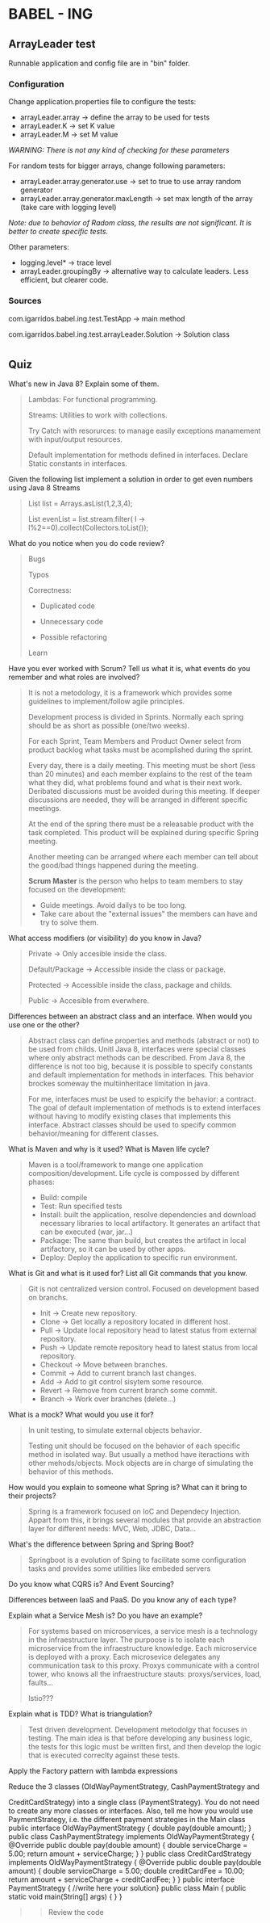 # BABEL - ING


## ArrayLeader test

Runnable application and config file are in "bin" folder.


### Configuration
Change application.properties file to configure the tests:

*  arrayLeader.array -> define the array to be used for tests
*  arrayLeader.K -> set K value
*  arrayLeader.M -> set M value

*WARNING: There is not any kind of checking for these parameters*


For random tests for bigger arrays, change following parameters:
*  arrayLeader.array.generator.use -> set to true to use array random generator
*  arrayLeader.array.generator.maxLength -> set max length of the array (take care with logging level)

*Note: due to behavior of Radom class, the results are not significant. It is better to create specific tests.*

Other parameters:
*  logging.level* -> trace level
*  arrayLeader.groupingBy -> alternative way to calculate leaders. Less efficient, but clearer code.


### Sources

com.igarridos.babel.ing.test.TestApp -> main method

com.igarridos.babel.ing.test.arrayLeader.Solution -> Solution class


# 
# 
# 
# 
# 
# 
# 
# 
# 
# 
# 

## Quiz

What's new in Java 8? Explain some of them.

>Lambdas: For functional programming.
>
>Streams: Utilities to work with collections.
>
>Try Catch with resorurces: to manage easily exceptions manamement with input/output resources.
>
>Default implementation for methods defined in interfaces. Declare Static constants in interfaces.  
	
	
Given the following list implement a solution in order to get even numbers using Java 8 Streams

>List<Integer> list = Arrays.asList(1,2,3,4);
>
>List<Integer> evenList = list.stream.filter( l -> l%2==0).collect(Collectors.toList());


What do you notice when you do code review?
>Bugs
>
>Typos
>
>Correctness:
>
>-  Duplicated code
>
>-  Unnecessary code
>-  Possible refactoring
>
>Learn

		
Have you ever worked with Scrum? Tell us what it is, what events do you remember and
what roles are involved?

>It is not a metodology, it is a framework which provides some guidelines to implement/follow agile principles.
>
>Development process is divided in Sprints. Normally each spring should be as short as possible (one/two weeks).
>  
>For each Sprint, Team Members and Product Owner select from product backlog what tasks must be acomplished during the sprint.
>
>Every day, there is a daily meeting. This meeting must be short (less than 20 minutes) and each member explains to the rest of the team what they did, what problems found and what is their next work. Deribated discussions must be avoided during this meeting. If deeper discussions are needed, they will be arranged in different specific meetings.
>  
>At the end of the spring there must be a releasable product with the task completed. This product will be explained during specific Spring meeting.
>
>Another meeting can be arranged where each member can tell about the good/bad things happened during the meeting. 
> 
>**Scrum Master** is the person who helps to team members to stay focused on the development:
>- Guide meetings. Avoid dailys to be too long. 
>- Take care about the "external issues" the members can have and try to solve them. 



What access modifiers (or visibility) do you know in Java?
>Private -> Only accesible inside the class.
>
>Default/Package -> Accessible inside the class or package.
>
>Protected -> Accessible inside the class, package and childs.
>
>Public -> Accesible from everwhere.


Differences between an abstract class and an interface. When would you use one or the
other?
> Abstract class can define properties and methods (abstract or not) to be used from childs. Unitl Java 8, interfaces were special classes where only abstract methods can be described. From Java 8, the difference is not too big, because it is possible to specify constants and default implementation for methods in interfaces. This behavior brockes someway the multiinheritace limitation in java. 
> 	
>For me, interfaces must be used to espicify the behavior: a contract. The goal of default implementation of methods is to extend interfaces without having to modify existing clases that implements this interface.
>Abstract classes should be used to specify common behavior/meaning for different classes.
>
 



What is Maven and why is it used? What is Maven life cycle?
>Maven is a tool/framework to mange one application composition/development.
>Life cycle is compossed by different phases:
>-  Build: compile
>-  Test: Run specified tests
>-  Install: built the application, resolve dependencies and download necessary libraries to local artifactory. It generates an artifact that can be executed (war, jar...)
>-  Package: The same than build, but creates the artifact in local artifactory, so it can be used by other apps.
>-  Deploy: Deploy the application to specific run environment.
	 
What is Git and what is it used for? List all Git commands that you know.
>Git is not centralized version control. Focused on development based on branchs.
>-	Init -> Create new repository.
>-	Clone -> Get locally a repository located in different host.
>-  Pull -> Update local repository head to latest status from external repository.
>-  Push -> Update remote repository head to latest status from local repository.
>-  Checkout -> Move between branches.
>-  Commit -> Add to current branch last changes.
>-  Add -> Add to git control sisytem some resource.
>-  Revert -> Remove from current branch some commit.
>-  Branch -> Work over branches (delete...)
	

What is a mock? What would you use it for?
>In unit testing, to simulate external objects behavior.
>
>Testing unit should be focused on the behavior of each specific method in isolated way. But usually a method have iteractions with other mehods/objects. Mock objects are in charge of simulating the behavior of this methods.   

How would you explain to someone what Spring is? What can it bring to their projects?
>Spring is a framework focused on IoC and Dependecy Injection. Appart from this, it brings several modules that provide an abstraction layer for different needs: MVC, Web, JDBC, Data...


What's the difference between Spring and Spring Boot?
> Springboot is a evolution of Sping to facilitate some configuration tasks and provides some utilities like embeded servers


Do you know what CQRS is? And Event Sourcing?
>
>

Differences between IaaS and PaaS. Do you know any of each type?
>
>

Explain what a Service Mesh is? Do you have an example?
> For systems based on microservices, a service mesh is a technology in the infraestructure layer. The purpoose is to isolate each microservice from the infraestructure knowledge. Each microservice is deployed with a proxy. Each microsevice delegates any communication task to this proxy. Proxys communicate with a control tower, who knows all the infraestructure stauts: proxys/services, load, faults... 
> 
> Istio???

Explain what is TDD? What is triangulation?
> Test driven development. Development metodolgy that focuses in testing. The main idea is that before developing any business logic, the tests for this logic must be written first, and then develop the logic that is executed correclty against these tests.



Apply the Factory pattern with lambda expressions

Reduce the 3 classes (OldWayPaymentStrategy, CashPaymentStrategy and

CreditCardStrategy) into a single class (PaymentStrategy). You do not need to create any
more classes or interfaces. Also, tell me how you would use PaymentStrategy, i.e. the
different payment strategies in the Main class
public interface OldWayPaymentStrategy {
double pay(double amount);
}
public class CashPaymentStrategy implements OldWayPaymentStrategy {
@Override
public double pay(double amount) {
double serviceCharge = 5.00;
return amount + serviceCharge;
}
}
public class CreditCardStrategy implements OldWayPaymentStrategy {
@Override
public double pay(double amount) {
double serviceCharge = 5.00;
double creditCardFee = 10.00;
return amount + serviceCharge + creditCardFee;
}
}
public interface PaymentStrategy {
//write here your solution}
public class Main {
public static void main(String[] args) {
}
}

>> Review the code
